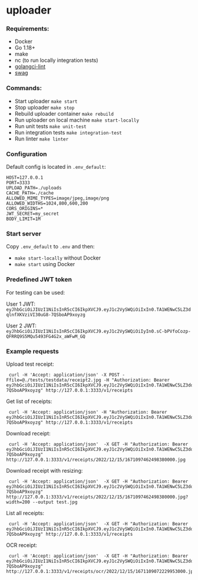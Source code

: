 # uploader

### Requirements:

- Docker
- Go 1.18+
- make
- nc (to run locally integration tests)
- [golangci-lint](https://github.com/golangci/golangci-lint)
- [swag](https://github.com/swaggo/swag)

### Commands:

- Start uploader `make start`
- Stop uploader `make stop`
- Rebuild uploader container `make rebuild`
- Run uploader on local machine `make start-locally`
- Run unit tests `make unit-test`
- Run integration tests `make integration-test`
- Run linter `make linter`

### Configuration

Default config is located in `.env_default`:
```dotenv
HOST=127.0.0.1
PORT=3333
UPLOAD_PATH=./uploads
CACHE_PATH=./cache
ALLOWED_MIME_TYPES=image/jpeg,image/png
ALLOWED_WIDTHS=1024,800,600,200
CORS_ORIGINS=*
JWT_SECRET=my_secret
BODY_LIMIT=1M
```

### Start server

Copy `.env_default` to `.env` and then:
- `make start-locally` without Docker
- `make start` using Docker

### Predefined JWT token

For testing can be used:

User 1 JWT: `eyJhbGciOiJIUzI1NiIsInR5cCI6IkpXVCJ9.eyJ1c2VySWQiOiIxIn0.TA1WENwC5LZ3dqlnfXKVziVI30uG8-7QSboAP9xoyzg`

User 2 JWT: `eyJhbGciOiJIUzI1NiIsInR5cCI6IkpXVCJ9.eyJ1c2VySWQiOiIyIn0.sC-bPVfoCozp-QFRRQ9S5MQu5493FG4G2x_aWFwM_GQ`

### Example requests

Upload test receipt:
```shell
 curl -H 'Accept: application/json' -X POST -Ffile=@./tests/testdata/receipt2.jpg -H "Authorization: Bearer eyJhbGciOiJIUzI1NiIsInR5cCI6IkpXVCJ9.eyJ1c2VySWQiOiIxIn0.TA1WENwC5LZ3dqlnfXKVziVI30uG8-7QSboAP9xoyzg" http://127.0.0.1:3333/v1/receipts
```

Get list of receipts:
```shell
 curl -H 'Accept: application/json' -H "Authorization: Bearer eyJhbGciOiJIUzI1NiIsInR5cCI6IkpXVCJ9.eyJ1c2VySWQiOiIxIn0.TA1WENwC5LZ3dqlnfXKVziVI30uG8-7QSboAP9xoyzg" http://127.0.0.1:3333/v1/receipts
```

Download receipt:
```shell
 curl -H 'Accept: application/json'  -X GET -H "Authorization: Bearer eyJhbGciOiJIUzI1NiIsInR5cCI6IkpXVCJ9.eyJ1c2VySWQiOiIxIn0.TA1WENwC5LZ3dqlnfXKVziVI30uG8-7QSboAP9xoyzg" http://127.0.0.1:3333/v1/receipts/2022/12/15/1671097462498380000.jpg
```

Download receipt with resizing:
```shell
 curl -H 'Accept: application/json'  -X GET -H "Authorization: Bearer eyJhbGciOiJIUzI1NiIsInR5cCI6IkpXVCJ9.eyJ1c2VySWQiOiIxIn0.TA1WENwC5LZ3dqlnfXKVziVI30uG8-7QSboAP9xoyzg" http://127.0.0.1:3333/v1/receipts/2022/12/15/1671097462498380000.jpg?width=200 --output test.jpg
```

List all receipts:
```shell
 curl -H 'Accept: application/json'  -X GET -H "Authorization: Bearer eyJhbGciOiJIUzI1NiIsInR5cCI6IkpXVCJ9.eyJ1c2VySWQiOiIxIn0.TA1WENwC5LZ3dqlnfXKVziVI30uG8-7QSboAP9xoyzg" http://127.0.0.1:3333/v1/receipts
```

OCR receipt:
```shell
 curl -H 'Accept: application/json'  -X GET -H "Authorization: Bearer eyJhbGciOiJIUzI1NiIsInR5cCI6IkpXVCJ9.eyJ1c2VySWQiOiIxIn0.TA1WENwC5LZ3dqlnfXKVziVI30uG8-7QSboAP9xoyzg" http://127.0.0.1:3333/v1/receipts/ocr/2022/12/15/1671109072229953000.jpg
```
